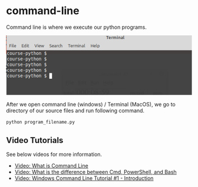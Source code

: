 # command-line

Command line is where we execute our python programs.



![Command Line Linux](images/command-line-linux.png)


After we open command line (windows) / Terminal (MacOS), we go to directory of our source files and run following command.

	python program_filename.py




## Video Tutorials
See below videos for more information.

- [Video: What is Command Line](https://youtu.be/qY4rgXIiY3U)
- [Video: What is the difference between Cmd, PowerShell, and Bash](https://youtu.be/nahtw_csB5w)
- [Video: Windows Command Line Tutorial #1 - Introduction ](https://youtu.be/8-Bnm9LxG6A)
